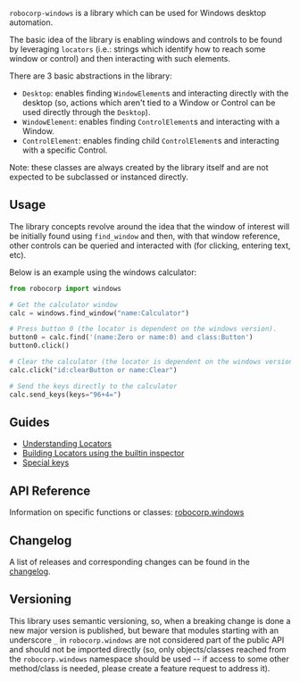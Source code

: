 `robocorp-windows` is a library which can be used for Windows desktop automation.

The basic idea of the library is enabling windows and controls to be found
by leveraging `locators` (i.e.: strings which identify how to reach some
window or control) and then interacting with such elements.

There are 3 basic abstractions in the library:

- `Desktop`: enables finding `WindowElement`s and interacting directly with the 
  desktop (so, actions which aren't tied to a Window or Control can be used directly
  through the `Desktop`).
- `WindowElement`: enables finding `ControlElement`s and interacting with a Window.
- `ControlElement`: enables finding child `ControlElement`s and interacting with a specific Control.

Note: these classes are always created by the library itself and are not expected
to be subclassed or instanced directly.

## Usage

The library concepts revolve around the idea that the window of interest will be 
initially found using `find_window` and then, with that window reference, other
controls can be queried and interacted with (for clicking, entering text, etc).

Below is an example using the windows calculator:


```python
from robocorp import windows

# Get the calculator window
calc = windows.find_window("name:Calculator")

# Press button 0 (the locator is dependent on the windows version).
button0 = calc.find('(name:Zero or name:0) and class:Button')
button0.click()

# Clear the calculator (the locator is dependent on the windows version).
calc.click("id:clearButton or name:Clear")

# Send the keys directly to the calculator
calc.send_keys(keys="96+4=")
```


## Guides

- [Understanding Locators](https://github.com/robocorp/robo/blob/master/windows/docs/guides/00-locators.md)
- [Building Locators using the builtin inspector](https://github.com/robocorp/robo/blob/master/windows/docs/guides/01-locator-inspecting.md)
- [Special keys](https://github.com/robocorp/robo/blob/master/windows/docs/guides/02-special-keys.md)


## API Reference

Information on specific functions or classes: [robocorp.windows](https://github.com/robocorp/robo/blob/master/windows/docs/api/robocorp.windows.md)

## Changelog

A list of releases and corresponding changes can be found in the [changelog](https://github.com/robocorp/robo/blob/master/windows/docs/CHANGELOG.md).

## Versioning

This library uses semantic versioning, so, when a breaking change is done
a new major version is published, but beware that modules starting with an 
underscore `_` in `robocorp.windows` are not considered
part of the public API and should not be imported directly (so, only objects/classes
reached from the `robocorp.windows` namespace should be used -- if access to some
other method/class is needed, please create a feature request to address it).
